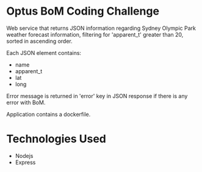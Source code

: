 # Optus BoM Coding Challenge

Web service that returns JSON information regarding Sydney Olympic Park weather forecast information, filtering for 'apparent_t' greater than 20, sorted in ascending order.

Each JSON element contains:
 - name
 - apparent_t
 - lat
 - long

Error message is returned in 'error' key in JSON response if there is any error with BoM.

Application contains a dockerfile.

# Technologies Used
 - Nodejs
 - Express

